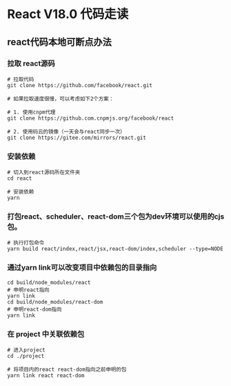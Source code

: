 # React V18.0 代码走读

## react代码本地可断点办法
### 拉取 react源码
```
# 拉取代码
git clone https://github.com/facebook/react.git

# 如果拉取速度很慢，可以考虑如下2个方案：

# 1. 使用cnpm代理
git clone https://github.com.cnpmjs.org/facebook/react

# 2. 使用码云的镜像（一天会与react同步一次）
git clone https://gitee.com/mirrors/react.git
```
### 安装依赖
```
# 切入到react源码所在文件夹
cd react

# 安装依赖
yarn
``` 
### 打包react、scheduler、react-dom三个包为dev环境可以使用的cjs包。
```
# 执行打包命令
yarn build react/index,react/jsx,react-dom/index,scheduler --type=NODE
```
### 通过yarn link可以改变项目中依赖包的目录指向
```
cd build/node_modules/react
# 申明react指向
yarn link
cd build/node_modules/react-dom
# 申明react-dom指向
yarn link
```
### 在 project 中关联依赖包
```
# 进入project
cd ./project

# 将项目内的react react-dom指向之前申明的包
yarn link react react-dom
```
